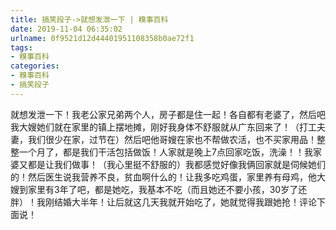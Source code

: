 ```yaml
---
title: 搞笑段子->就想发泄一下 | 糗事百科
date: 2019-11-04 06:35:02
urlname: 0f9521d12d44401951108358b0ae72f1
tags: 
- 糗事百科
categories:
- 糗事百科
- 搞笑段子
---
```

就想发泄一下！我老公家兄弟两个人，房子都是住一起！各自都有老婆了，然后吧我大嫂她们就在家里的镇上摆地摊，刚好我身体不舒服就从广东回来了！（打工夫妻，我们很少在家，过节在）然后吧他哥嫂在家也不帮做农活，也不买家用品！整整一个月了，都是我们干活包括做饭！人家就是晚上7点回家吃饭，洗澡！！我家婆又都是让我们做事！（我心里挺不舒服的）我都感觉好像我俩回家就是伺候她们的！然后医生说我营养不良，贫血啊什么的！让我多吃鸡蛋，家里养有母鸡，他大嫂到家里有3年了吧，都是她吃，我基本不吃（而且她还不要小孩，30岁了还胖）！我刚结婚大半年！让后就这几天我就开始吃了，她就觉得我跟她抢！评论下面说！


